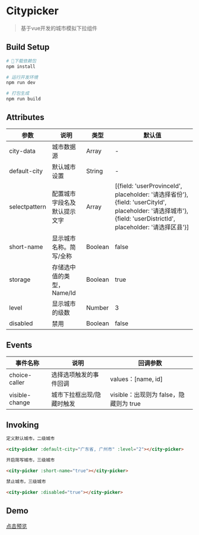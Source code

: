 # Citypicker

> 基于vue开发的城市模拟下拉组件

## Build Setup

``` bash
# 下载依赖包
npm install

# 运行开发环境
npm run dev

# 打包生成
npm run build
```

## Attributes

| 参数 | 说明 | 类型 | 默认值 |
|---|---|---|---|
| city-data | 城市数据源 | Array | - |
| default-city | 默认城市设置 | String | - |
| selectpattern | 配置城市字段名及默认提示文字 | Array |[{field: 'userProvinceId', placeholder: '请选择省份'}, {field: 'userCityId', placeholder: '请选择城市'}, {field: 'userDistrictId', placeholder: '请选择区县'}] |
| short-name | 显示城市名称。简写/全称 | Boolean | false |
| storage | 存储选中值的类型，Name/Id | Boolean | true |
| level | 显示城市的级数 | Number | 3 |
| disabled | 禁用 | Boolean | false |

## Events

| 事件名称 | 说明 | 回调参数 |
|---|---|---|
| choice-caller | 选择选项触发的事件回调 | values：[name, id] |
| visible-change | 城市下拉框出现/隐藏时触发 | visible：出现则为 false，隐藏则为 true |

## Invoking

``` html
定义默认城市，二级城市

<city-picker :default-city="广东省, 广州市" :level="2"></city-picker>

开启简写城市，三级城市

<city-picker :short-name="true"></city-picker>

禁止城市，三级城市

<city-picker :disabled="true"></city-picker>
```

## Demo

[点击预览](https://lquan529.github.io/vue-city-picker/dist/index.html)